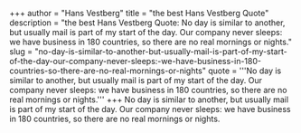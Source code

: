 +++
author = "Hans Vestberg"
title = "the best Hans Vestberg Quote"
description = "the best Hans Vestberg Quote: No day is similar to another, but usually mail is part of my start of the day. Our company never sleeps: we have business in 180 countries, so there are no real mornings or nights."
slug = "no-day-is-similar-to-another-but-usually-mail-is-part-of-my-start-of-the-day-our-company-never-sleeps:-we-have-business-in-180-countries-so-there-are-no-real-mornings-or-nights"
quote = '''No day is similar to another, but usually mail is part of my start of the day. Our company never sleeps: we have business in 180 countries, so there are no real mornings or nights.'''
+++
No day is similar to another, but usually mail is part of my start of the day. Our company never sleeps: we have business in 180 countries, so there are no real mornings or nights.
